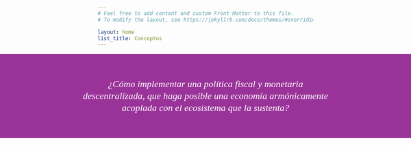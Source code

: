 ```yaml
---
# Feel free to add content and custom Front Matter to this file.
# To modify the layout, see https://jekyllrb.com/docs/themes/#overriding-theme-defaults

layout: home
list_title: Conceptos
---
```


<div style="font:italic 22px/28px cursive; width:100vw; position:relative; left:50%; margin-left:-50vw; color:white; background:#993399; padding-top:35px; padding-bottom:35px;" align="center">
  <p style="max-width:600px">
    ¿Cómo implementar una política fiscal y monetaria descentralizada, que haga posible una economía armónicamente acoplada con el ecosistema que la sustenta?
  </p>
</div>
